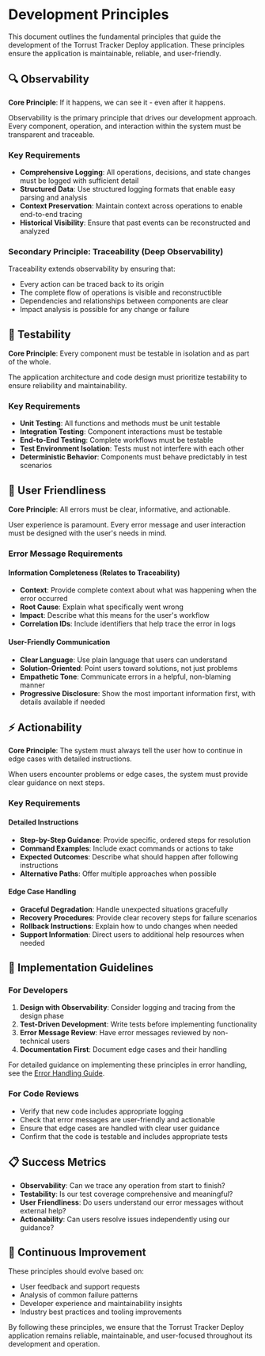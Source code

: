 # Development Principles

This document outlines the fundamental principles that guide the development of the Torrust Tracker Deploy application. These principles ensure the application is maintainable, reliable, and user-friendly.

## 🔍 Observability

**Core Principle**: If it happens, we can see it - even after it happens.

Observability is the primary principle that drives our development approach. Every component, operation, and interaction within the system must be transparent and traceable.

### Key Requirements

- **Comprehensive Logging**: All operations, decisions, and state changes must be logged with sufficient detail
- **Structured Data**: Use structured logging formats that enable easy parsing and analysis
- **Context Preservation**: Maintain context across operations to enable end-to-end tracing
- **Historical Visibility**: Ensure that past events can be reconstructed and analyzed

### Secondary Principle: Traceability (Deep Observability)

Traceability extends observability by ensuring that:

- Every action can be traced back to its origin
- The complete flow of operations is visible and reconstructible
- Dependencies and relationships between components are clear
- Impact analysis is possible for any change or failure

## 🧪 Testability

**Core Principle**: Every component must be testable in isolation and as part of the whole.

The application architecture and code design must prioritize testability to ensure reliability and maintainability.

### Key Requirements

- **Unit Testing**: All functions and methods must be unit testable
- **Integration Testing**: Component interactions must be testable
- **End-to-End Testing**: Complete workflows must be testable
- **Test Environment Isolation**: Tests must not interfere with each other
- **Deterministic Behavior**: Components must behave predictably in test scenarios

## 👥 User Friendliness

**Core Principle**: All errors must be clear, informative, and actionable.

User experience is paramount. Every error message and user interaction must be designed with the user's needs in mind.

### Error Message Requirements

#### Information Completeness (Relates to Traceability)

- **Context**: Provide complete context about what was happening when the error occurred
- **Root Cause**: Explain what specifically went wrong
- **Impact**: Describe what this means for the user's workflow
- **Correlation IDs**: Include identifiers that help trace the error in logs

#### User-Friendly Communication

- **Clear Language**: Use plain language that users can understand
- **Solution-Oriented**: Point users toward solutions, not just problems
- **Empathetic Tone**: Communicate errors in a helpful, non-blaming manner
- **Progressive Disclosure**: Show the most important information first, with details available if needed

## ⚡ Actionability

**Core Principle**: The system must always tell the user how to continue in edge cases with detailed instructions.

When users encounter problems or edge cases, the system must provide clear guidance on next steps.

### Key Requirements

#### Detailed Instructions

- **Step-by-Step Guidance**: Provide specific, ordered steps for resolution
- **Command Examples**: Include exact commands or actions to take
- **Expected Outcomes**: Describe what should happen after following instructions
- **Alternative Paths**: Offer multiple approaches when possible

#### Edge Case Handling

- **Graceful Degradation**: Handle unexpected situations gracefully
- **Recovery Procedures**: Provide clear recovery steps for failure scenarios
- **Rollback Instructions**: Explain how to undo changes when needed
- **Support Information**: Direct users to additional help resources when needed

## 🔧 Implementation Guidelines

### For Developers

1. **Design with Observability**: Consider logging and tracing from the design phase
2. **Test-Driven Development**: Write tests before implementing functionality
3. **Error Message Review**: Have error messages reviewed by non-technical users
4. **Documentation First**: Document edge cases and their handling

For detailed guidance on implementing these principles in error handling, see the [Error Handling Guide](./contributing/error-handling.md).

### For Code Reviews

- Verify that new code includes appropriate logging
- Check that error messages are user-friendly and actionable
- Ensure that edge cases are handled with clear user guidance
- Confirm that the code is testable and includes appropriate tests

## 📋 Success Metrics

- **Observability**: Can we trace any operation from start to finish?
- **Testability**: Is our test coverage comprehensive and meaningful?
- **User Friendliness**: Do users understand our error messages without external help?
- **Actionability**: Can users resolve issues independently using our guidance?

## 🚀 Continuous Improvement

These principles should evolve based on:

- User feedback and support requests
- Analysis of common failure patterns
- Developer experience and maintainability insights
- Industry best practices and tooling improvements

By following these principles, we ensure that the Torrust Tracker Deploy application remains reliable, maintainable, and user-focused throughout its development and operation.
